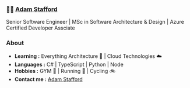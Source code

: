 ###  :man_technologist:  [Adam Stafford](https://github.com/adam-stafford1)

Senior Software Engineer | MSc in Software Architecture & Design | Azure Certified Developer Assciate

### About

-  **Learning :** Everything Architecture 📘 | Cloud Technologies ☁️   
-  **Languages :** C# | TypeScript | Python | Node
-  **Hobbies :** GYM 💪 | Running 🏃 | Cycling 🚲
-  **Contact me :** [Adam Stafford](mailto:adam.ryanstafford@gmail.com)
